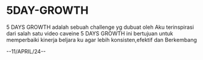 # 5DAY-GROWTH

5 DAYS GROWTH adalah sebuah challenge yg dubuat oleh Aku terinspirasi dari salah satu video caveine 5 DAYS GROWTH ini bertujuan untuk memperbaiki kinerja beljara ku agar lebih konsisten,efektif dan Berkembang

--11/APRIL/24--
